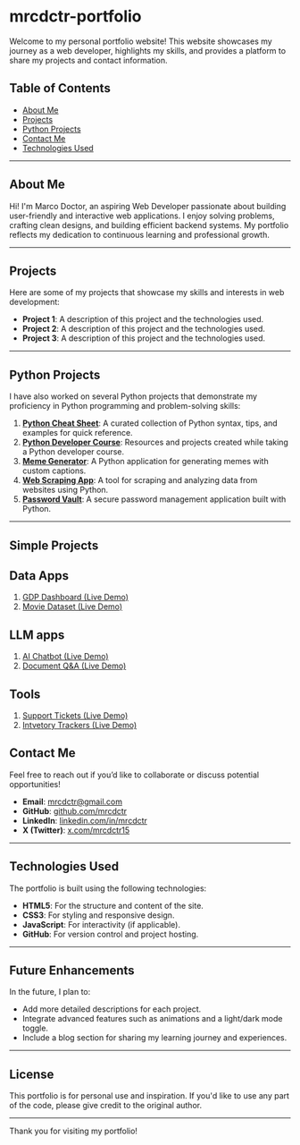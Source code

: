 # mrcdctr-portfolio

Welcome to my personal portfolio website! This website showcases my journey as a web developer, highlights my skills, and provides a platform to share my projects and contact information.

## Table of Contents
- [About Me](#about-me)
- [Projects](#projects)
- [Python Projects](#python-projects)
- [Contact Me](#contact-me)
- [Technologies Used](#technologies-used)

---

## About Me
Hi! I'm Marco Doctor, an aspiring Web Developer passionate about building user-friendly and interactive web applications. I enjoy solving problems, crafting clean designs, and building efficient backend systems. My portfolio reflects my dedication to continuous learning and professional growth.

---

## Projects
Here are some of my projects that showcase my skills and interests in web development:

- **Project 1**: A description of this project and the technologies used.
- **Project 2**: A description of this project and the technologies used.
- **Project 3**: A description of this project and the technologies used.

---

## Python Projects
I have also worked on several Python projects that demonstrate my proficiency in Python programming and problem-solving skills:

1. **[Python Cheat Sheet](https://github.com/mrcdctr/python-cheat-sheet)**: A curated collection of Python syntax, tips, and examples for quick reference.
2. **[Python Developer Course](https://github.com/mrcdctr/python-developer-course)**: Resources and projects created while taking a Python developer course.
3. **[Meme Generator](https://github.com/mrcdctr/meme-generator)**: A Python application for generating memes with custom captions.
4. **[Web Scraping App](https://github.com/mrcdctr/web-scraping-app)**: A tool for scraping and analyzing data from websites using Python.
5. **[Password Vault](https://github.com/mrcdctr/password-vault)**: A secure password management application built with Python.

---
## Simple Projects

## Data Apps
1. [GDP Dashboard (Live Demo)](https://gdp-dashboard-44b0eke58uz.streamlit.app/)
2. [Movie Dataset (Live Demo)](https://movies-dataset-prn370gvp8.streamlit.app/)

## LLM apps
1. [AI Chatbot (Live Demo)](https://chatbot-h5jilvj1nwi.streamlit.app/)
2. [Document Q&A (Live Demo)](https://document-app-raqc2lfbl8i.streamlit.app/)

## Tools
1. [Support Tickets (Live Demo)](https://support-tickets-fidtk103j1r.streamlit.app/)
2. [Intvetory Trackers (Live Demo)](https://inventory-tracker-brj0h5p5ci6.streamlit.app/)
 
## Contact Me
Feel free to reach out if you’d like to collaborate or discuss potential opportunities!

- **Email**: [mrcdctr@gmail.com](mailto:mrcdctr@gmail.com)
- **GitHub**: [github.com/mrcdctr](https://github.com/mrcdctr)
- **LinkedIn**: [linkedin.com/in/mrcdctr](https://www.linkedin.com/in/mrcdctr/)
- **X (Twitter)**: [x.com/mrcdctr15](https://x.com/mrcdctr15)

---

## Technologies Used
The portfolio is built using the following technologies:
- **HTML5**: For the structure and content of the site.
- **CSS3**: For styling and responsive design.
- **JavaScript**: For interactivity (if applicable).
- **GitHub**: For version control and project hosting.

---

## Future Enhancements
In the future, I plan to:
- Add more detailed descriptions for each project.
- Integrate advanced features such as animations and a light/dark mode toggle.
- Include a blog section for sharing my learning journey and experiences.

---

## License
This portfolio is for personal use and inspiration. If you'd like to use any part of the code, please give credit to the original author.

---

Thank you for visiting my portfolio!



